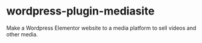 # wordpress-plugin-mediasite
Make a Wordpress Elementor website to a media platform to sell videos and other media.
